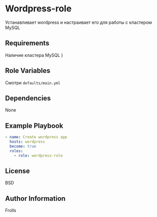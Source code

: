 Wordpress-role
=================

Устанавливает wordpress и настраивает его для работы с кластером MySQL

Requirements
------------

Наличие кластера MySQL )

Role Variables
--------------

Смотри `defaults/main.yml`

Dependencies
------------

None

Example Playbook
----------------

```yml
- name: Create wordpress app
  hosts: wordpress
  become: true
  roles:
    - role: wordpress-role
```

License
-------

BSD

Author Information
------------------

Frolls
